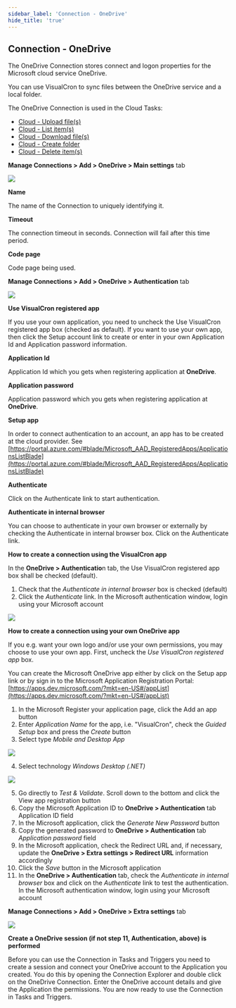 ```yaml
---
sidebar_label: 'Connection - OneDrive'
hide_title: 'true'
---
```


## Connection - OneDrive

The OneDrive Connection stores connect and logon properties for the Microsoft cloud service OneDrive.
 
You can use VisualCron to sync files between the OneDrive service and a local folder.
 
The OneDrive Connection is used in the Cloud Tasks:

* [Cloud - Upload file(s)](clouduploadfiles)
* [Cloud - List item(s)](cloudlistitems)
* [Cloud - Download file(s)](clouddownloadfiles)
* [Cloud - Create folder](cloudcreatefolder)
* [Cloud - Delete item(s)](clouddeleteitems)
 
**Manage Connections > Add > OneDrive > Main settings** tab

![](../../../static/img/connectiononedrivemain.png)

**Name**

The name of the Connection to uniquely identifying it.
 
**Timeout**

The connection timeout in seconds. Connection will fail after this time period.
 
**Code page**

Code page being used.
 
**Manage Connections > Add > OneDrive > Authentication** tab

![](../../../static/img/connectiononedriveauthentication.png)

**Use VisualCron registered app**

If you use your own application, you need to uncheck the Use VisualCron registered app box (checked as default). If you want to use your own app, then click the Setup account link to create or enter in your own Application Id and Application password information.
 
**Application Id**

Application Id which you gets when registering application at **OneDrive**.
 
**Application password**

Application password which you gets when registering application at **OneDrive**.
 
**Setup app**

In order to connect authentication to an account, an app has to be created at the cloud provider. See [https://portal.azure.com/#blade/Microsoft_AAD_RegisteredApps/ApplicationsListBlade](https://portal.azure.com/#blade/Microsoft_AAD_RegisteredApps/ApplicationsListBlade)
 
**Authenticate**

Click on the Authenticate link to start authentication.
 
**Authenticate in internal browser**

You can choose to authenticate in your own browser or externally by checking the Authenticate in internal browser box. Click on the Authenticate link.
 
**How to create a connection using the VisualCron app**

In the **OneDrive > Authenticatio**n tab, the Use VisualCron registered app box shall be checked (default).
 
1. Check that the *Authenticate in internal browser* box is checked (default)
2. Click the *Authenticate* link. In the Microsoft authentication window, login using your Microsoft account

![](../../../static/img/connectiononedrivelogin.png)

**How to create a connection using your own OneDrive app**

If you e.g. want your own logo and/or use your own permissions, you may choose to use your own app.
First, uncheck the *Use VisualCron registered app* box.
 
You can create the Microsoft OneDrive app either by click on the Setup app link or by sign in to the Microsoft Application Registration Portal: [https://apps.dev.microsoft.com/?mkt=en-US#/appList](https://apps.dev.microsoft.com/?mkt=en-US#/appList)
 
1. In the Microsoft Register your application page, click the Add an app button
2. Enter *Application Name* for the app, i.e. "VisualCron", check the *Guided Setup* box and press the *Create* button
3. Select type *Mobile and Desktop App*

![](../../../static/img/mobiledesktopapp.png)

4. Select technology *Windows Desktop (.NET)*

![](../../../static/img/windowsdesktopdotnet.png)

5. Go directly to *Test & Validate*. Scroll down to the bottom and click the View app registration button
6. Copy the Microsoft Application ID to **OneDrive > Authentication** tab Application ID field
7. In the Microsoft application, click the *Generate New Password* button
8. Copy the generated password to **OneDrive > Authentication** tab *Application password* field
9. In the Microsoft application, check the Redirect URL and, if necessary, update the **OneDrive > Extra settings > Redirect URL** information accordingly
10. Click the *Save* button in the Microsoft application
11. In the **OneDrive > Authentication** tab, check the *Authenticate in internal browser* box and click on the *Authenticate* link to test the authentication.  In the Microsoft authentication window, login using your Microsoft account
 
**Manage Connections > Add > OneDrive > Extra settings** tab

![](../../../static/img/connectiononedriveextrasettings.png)

**Create a OneDrive session (if not step 11, Authentication, above) is performed**

Before you can use the Connection in Tasks and Triggers you need to create a session and connect your OneDrive account to the Application you created. You do this by opening the Connection Explorer and double click on the OneDrive Connection. Enter the OneDrive account details and give the Application the permissions. You are now ready to use the Connection in Tasks and Triggers.